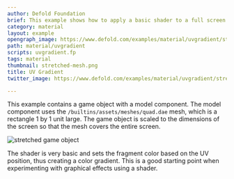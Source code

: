 ```yaml
---
author: Defold Foundation
brief: This example shows how to apply a basic shader to a full screen quad.
category: material
layout: example
opengraph_image: https://www.defold.com/examples/material/uvgradient/stretched-mesh.png
path: material/uvgradient
scripts: uvgradient.fp
tags: material
thumbnail: stretched-mesh.png
title: UV Gradient
twitter_image: https://www.defold.com/examples/material/uvgradient/stretched-mesh.png

---
```


This example contains a game object with a model component. The model component uses the `/builtins/assets/meshes/quad.dae` mesh, which is a rectangle 1 by 1 unit large. The game object is scaled to the dimensions of the screen so that the mesh covers the entire screen.

![stretched game object](stretched-mesh.png)

The shader is very basic and sets the fragment color based on the UV position, thus creating a color gradient. This is a good starting point when experimenting with graphical effects using a shader.